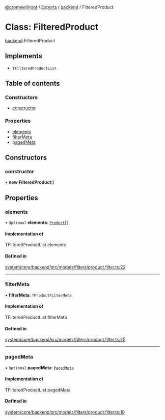 [@cromwell/root](../README.md) / [Exports](../modules.md) / [backend](../modules/backend.md) / FilteredProduct

# Class: FilteredProduct

[backend](../modules/backend.md).FilteredProduct

## Implements

- `TFilteredProductList`

## Table of contents

### Constructors

- [constructor](backend.FilteredProduct.md#constructor)

### Properties

- [elements](backend.FilteredProduct.md#elements)
- [filterMeta](backend.FilteredProduct.md#filtermeta)
- [pagedMeta](backend.FilteredProduct.md#pagedmeta)

## Constructors

### constructor

• **new FilteredProduct**()

## Properties

### elements

• `Optional` **elements**: [`Product`](backend.Product.md)[]

#### Implementation of

TFilteredProductList.elements

#### Defined in

[system/core/backend/src/models/filters/product.filter.ts:22](https://github.com/CromwellCMS/Cromwell/blob/master/system/core/backend/src/models/filters/product.filter.ts#L22)

___

### filterMeta

• **filterMeta**: `TProductFilterMeta`

#### Implementation of

TFilteredProductList.filterMeta

#### Defined in

[system/core/backend/src/models/filters/product.filter.ts:25](https://github.com/CromwellCMS/Cromwell/blob/master/system/core/backend/src/models/filters/product.filter.ts#L25)

___

### pagedMeta

• `Optional` **pagedMeta**: [`PagedMeta`](backend.PagedMeta.md)

#### Implementation of

TFilteredProductList.pagedMeta

#### Defined in

[system/core/backend/src/models/filters/product.filter.ts:19](https://github.com/CromwellCMS/Cromwell/blob/master/system/core/backend/src/models/filters/product.filter.ts#L19)
